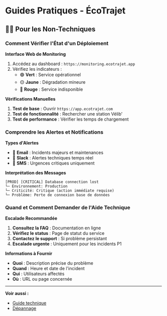 
# Guides Pratiques - ÉcoTrajet

## 👨‍💼 Pour les Non-Techniques

### Comment Vérifier l'État d'un Déploiement

**Interface Web de Monitoring**
1. Accédez au dashboard : `https://monitoring.ecotrajet.app`
2. Vérifiez les indicateurs :
   - 🟢 **Vert** : Service opérationnel
   - 🟡 **Jaune** : Dégradation mineure
   - 🔴 **Rouge** : Service indisponible

**Vérifications Manuelles**
1. **Test de base** : Ouvrir `https://app.ecotrajet.com`
2. **Test de fonctionnalité** : Rechercher une station Vélib'
3. **Test de performance** : Vérifier les temps de chargement

### Comprendre les Alertes et Notifications

**Types d'Alertes**
- 📧 **Email** : Incidents majeurs et maintenances
- 💬 **Slack** : Alertes techniques temps réel
- 📱 **SMS** : Urgences critiques uniquement

**Interprétation des Messages**
```
[PROD] [CRITICAL] Database connection lost
└─ Environnement: Production
└─ Criticité: Critique (action immédiate requise)
└─ Problème: Perte de connexion base de données
```

### Quand et Comment Demander de l'Aide Technique

**Escalade Recommandée**
1. **Consultez la FAQ** : Documentation en ligne
2. **Vérifiez le status** : Page de statut du service
3. **Contactez le support** : Si problème persistant
4. **Escalade urgente** : Uniquement pour les incidents P1

**Informations à Fournir**
- **Quoi** : Description précise du problème
- **Quand** : Heure et date de l'incident
- **Qui** : Utilisateurs affectés
- **Où** : URL ou page concernée

---

**Voir aussi :**
- [Guide technique](./technical.md)
- [Dépannage](./troubleshooting.md)
